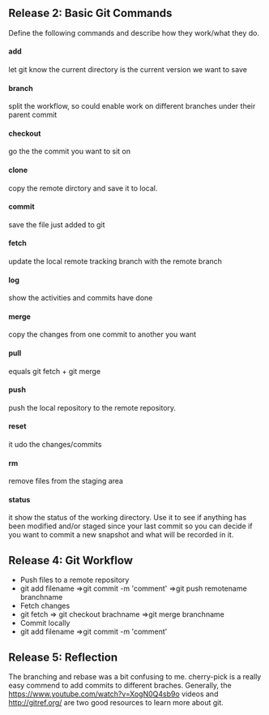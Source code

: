 ## Release 2: Basic Git Commands
Define the following commands and describe how they work/what they do.  


#### add
<!-- Your defnition here -->
let git know the current directory is the current version we want to save

#### branch
<!-- Your defnition here -->
split the workflow, so could enable work on different branches under their parent commit
#### checkout
<!-- Your defnition here -->
go the the commit you want to sit on
#### clone
<!-- Your defnition here -->
copy the remote dirctory and save it to local.
#### commit
<!-- Your defnition here -->
save the file just added to git
#### fetch
<!-- Your defnition here -->
update the local remote tracking branch with the remote branch
#### log
<!-- Your defnition here -->
show the activities and commits have done 
#### merge
<!-- Your defnition here -->
copy the changes from one commit to another you want
#### pull
<!-- Your defnition here -->
equals git fetch + git merge
#### push
<!-- Your defnition here -->
push the local repository to the remote repository.
#### reset
<!-- Your defnition here -->
it udo the changes/commits
#### rm
<!-- Your defnition here -->
remove files from the staging area
#### status
it show the status of the working directory. Use it to see if anything has been modified and/or staged since your last commit so you can decide if you want to commit a new snapshot and what will be recorded in it.

## Release 4: Git Workflow

- Push files to a remote repository
- git add filename =>git commit -m 'comment' =>git push remotename branchname
- Fetch changes
- git fetch => git checkout brachname =>git merge branchname
- Commit locally
- git add filename =>git commit -m 'comment'

## Release 5: Reflection
The branching and rebase was a bit confusing to me. cherry-pick is a really easy commend to add commits to different braches. Generally, the https://www.youtube.com/watch?v=XogN0Q4sb9o videos and http://gitref.org/ are two good resources to learn more about git.
